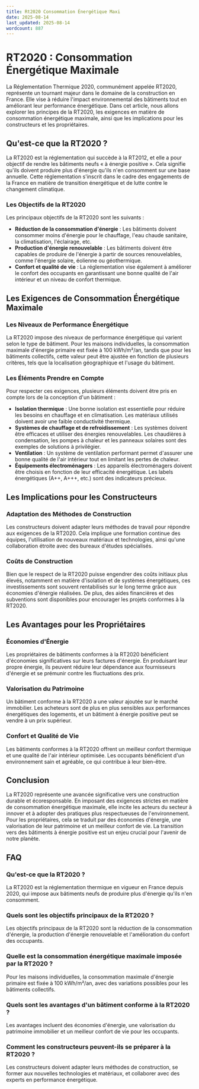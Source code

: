 ```yaml
---
title: Rt2020 Consommation Énergétique Maxi
date: 2025-08-14
last_updated: 2025-08-14
wordcount: 887
---
```


# RT2020 : Consommation Énergétique Maximale

La Réglementation Thermique 2020, communément appelée RT2020, représente un tournant majeur dans le domaine de la construction en France. Elle vise à réduire l'impact environnemental des bâtiments tout en améliorant leur performance énergétique. Dans cet article, nous allons explorer les principes de la RT2020, les exigences en matière de consommation énergétique maximale, ainsi que les implications pour les constructeurs et les propriétaires.

## Qu'est-ce que la RT2020 ?

La RT2020 est la réglementation qui succède à la RT2012, et elle a pour objectif de rendre les bâtiments neufs « à énergie positive ». Cela signifie qu'ils doivent produire plus d'énergie qu'ils n'en consomment sur une base annuelle. Cette réglementation s'inscrit dans le cadre des engagements de la France en matière de transition énergétique et de lutte contre le changement climatique.

### Les Objectifs de la RT2020

Les principaux objectifs de la RT2020 sont les suivants :

- **Réduction de la consommation d'énergie** : Les bâtiments doivent consommer moins d'énergie pour le chauffage, l'eau chaude sanitaire, la climatisation, l'éclairage, etc.
- **Production d'énergie renouvelable** : Les bâtiments doivent être capables de produire de l'énergie à partir de sources renouvelables, comme l'énergie solaire, éolienne ou géothermique.
- **Confort et qualité de vie** : La réglementation vise également à améliorer le confort des occupants en garantissant une bonne qualité de l'air intérieur et un niveau de confort thermique.

## Les Exigences de Consommation Énergétique Maximale

### Les Niveaux de Performance Énergétique

La RT2020 impose des niveaux de performance énergétique qui varient selon le type de bâtiment. Pour les maisons individuelles, la consommation maximale d'énergie primaire est fixée à 100 kWh/m²/an, tandis que pour les bâtiments collectifs, cette valeur peut être ajustée en fonction de plusieurs critères, tels que la localisation géographique et l'usage du bâtiment.

### Les Éléments Prendre en Compte

Pour respecter ces exigences, plusieurs éléments doivent être pris en compte lors de la conception d'un bâtiment :

- **Isolation thermique** : Une bonne isolation est essentielle pour réduire les besoins en chauffage et en climatisation. Les matériaux utilisés doivent avoir une faible conductivité thermique.
- **Systèmes de chauffage et de refroidissement** : Les systèmes doivent être efficaces et utiliser des énergies renouvelables. Les chaudières à condensation, les pompes à chaleur et les panneaux solaires sont des exemples de solutions à privilégier.
- **Ventilation** : Un système de ventilation performant permet d'assurer une bonne qualité de l'air intérieur tout en limitant les pertes de chaleur.
- **Équipements électroménagers** : Les appareils électroménagers doivent être choisis en fonction de leur efficacité énergétique. Les labels énergétiques (A++, A+++, etc.) sont des indicateurs précieux.

## Les Implications pour les Constructeurs

### Adaptation des Méthodes de Construction

Les constructeurs doivent adapter leurs méthodes de travail pour répondre aux exigences de la RT2020. Cela implique une formation continue des équipes, l'utilisation de nouveaux matériaux et technologies, ainsi qu'une collaboration étroite avec des bureaux d'études spécialisés.

### Coûts de Construction

Bien que le respect de la RT2020 puisse engendrer des coûts initiaux plus élevés, notamment en matière d'isolation et de systèmes énergétiques, ces investissements sont souvent rentabilisés sur le long terme grâce aux économies d'énergie réalisées. De plus, des aides financières et des subventions sont disponibles pour encourager les projets conformes à la RT2020.

## Les Avantages pour les Propriétaires

### Économies d'Énergie

Les propriétaires de bâtiments conformes à la RT2020 bénéficient d'économies significatives sur leurs factures d'énergie. En produisant leur propre énergie, ils peuvent réduire leur dépendance aux fournisseurs d'énergie et se prémunir contre les fluctuations des prix.

### Valorisation du Patrimoine

Un bâtiment conforme à la RT2020 a une valeur ajoutée sur le marché immobilier. Les acheteurs sont de plus en plus sensibles aux performances énergétiques des logements, et un bâtiment à énergie positive peut se vendre à un prix supérieur.

### Confort et Qualité de Vie

Les bâtiments conformes à la RT2020 offrent un meilleur confort thermique et une qualité de l'air intérieur optimisée. Les occupants bénéficient d'un environnement sain et agréable, ce qui contribue à leur bien-être.

## Conclusion

La RT2020 représente une avancée significative vers une construction durable et écoresponsable. En imposant des exigences strictes en matière de consommation énergétique maximale, elle incite les acteurs du secteur à innover et à adopter des pratiques plus respectueuses de l'environnement. Pour les propriétaires, cela se traduit par des économies d'énergie, une valorisation de leur patrimoine et un meilleur confort de vie. La transition vers des bâtiments à énergie positive est un enjeu crucial pour l'avenir de notre planète.

## FAQ

### Qu'est-ce que la RT2020 ?

La RT2020 est la réglementation thermique en vigueur en France depuis 2020, qui impose aux bâtiments neufs de produire plus d'énergie qu'ils n'en consomment.

### Quels sont les objectifs principaux de la RT2020 ?

Les objectifs principaux de la RT2020 sont la réduction de la consommation d'énergie, la production d'énergie renouvelable et l'amélioration du confort des occupants.

### Quelle est la consommation énergétique maximale imposée par la RT2020 ?

Pour les maisons individuelles, la consommation maximale d'énergie primaire est fixée à 100 kWh/m²/an, avec des variations possibles pour les bâtiments collectifs.

### Quels sont les avantages d'un bâtiment conforme à la RT2020 ?

Les avantages incluent des économies d'énergie, une valorisation du patrimoine immobilier et un meilleur confort de vie pour les occupants.

### Comment les constructeurs peuvent-ils se préparer à la RT2020 ?

Les constructeurs doivent adapter leurs méthodes de construction, se former aux nouvelles technologies et matériaux, et collaborer avec des experts en performance énergétique.
